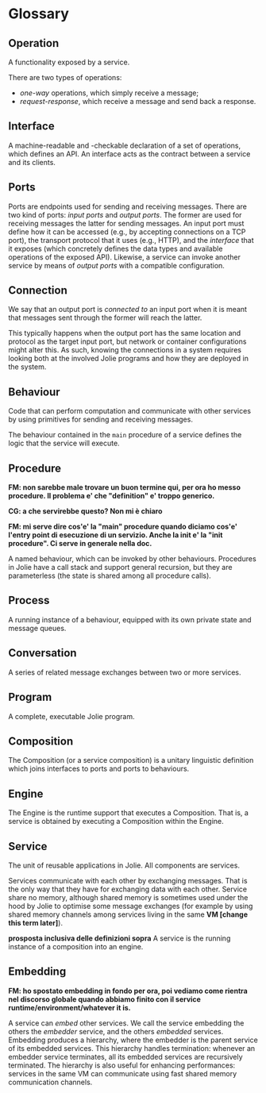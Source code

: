 # Glossary

## Operation

A functionality exposed by a service.

There are two types of operations:
- _one-way_ operations, which simply receive a message;
- _request-response_, which receive a message and send back a response.

## Interface

A machine-readable and -checkable declaration of a set of operations, which defines an API.
An interface acts as the contract between a service and its clients.

## Ports

Ports are endpoints used for sending and receiving messages.
There are two kind of ports: _input ports_ and _output ports_.
The former are used for receiving messages the latter for sending messages.
An input port must define how it can be accessed (e.g., by accepting connections on a TCP port),
the transport protocol that it uses (e.g., HTTP), and the _interface_
that it exposes (which concretely defines the data types and available operations of the exposed API).
Likewise, a service can invoke another service by means of _output ports_ with a compatible configuration.

## Connection

We say that an output port is _connected to_ an input port when it is meant that messages sent through the former will reach the latter.

This typically happens when the output port has the same location and protocol as the target input port, but
network or container configurations might alter this. As such, knowing the connections in a system requires looking both at 
the involved Jolie programs and how they are deployed in the system.

## Behaviour

Code that can perform computation and communicate with other services by using primitives for sending and receiving messages.

The behaviour contained in the `main` procedure of a service defines the logic that the service will execute.

## Procedure

**FM: non sarebbe male trovare un buon termine qui, per ora ho messo procedure. Il problema e' che "definition" e' troppo generico.**

**CG: a che servirebbe questo? Non mi è chiaro**

**FM: mi serve dire cos'e' la "main" procedure quando diciamo cos'e' l'entry point di esecuzione di un servizio. Anche la init e' la "init procedure". Ci serve in generale nella doc.**

A named behaviour, which can be invoked by other behaviours. Procedures in Jolie have a call stack and support general recursion, but they are parameterless (the state is shared among all procedure calls).

## Process

A running instance of a behaviour, equipped with its own private state and message queues.

## Conversation

A series of related message exchanges between two or more services.

## Program

A complete, executable Jolie program.

## Composition
The Composition (or a service composition) is a unitary linguistic definition which joins interfaces to ports and ports to behaviours.

## Engine
The Engine is the runtime support that executes a Composition. That is, a service is obtained by executing a Composition within the Engine.

## Service

The unit of reusable applications in Jolie. All components are services.

Services communicate with each other by exchanging messages.
That is the only way that they have for exchanging data with each other.
Service share no memory, although shared memory is sometimes used under the hood by Jolie to
optimise some message exchanges (for example by using shared memory channels among services living in
the same **VM [change this term later]**).

**prosposta inclusiva delle definizioni sopra**
A service is the running instance of a composition into an engine. 


## Embedding

**FM: ho spostato embedding in fondo per ora, poi vediamo come rientra nel discorso globale quando abbiamo finito con il service runtime/environment/whatever it is.**

A service can _embed_ other services. We call the service embedding the others the _embedder_ service, and the others _embedded_ services.
Embedding produces a hierarchy, where the embedder is the parent service of
its embedded services. This hierarchy handles termination: whenever an embedder service terminates, all its embedded services
are recursively terminated. The hierarchy is also useful for enhancing performances: services in the same
VM can communicate using fast shared memory communication channels.
